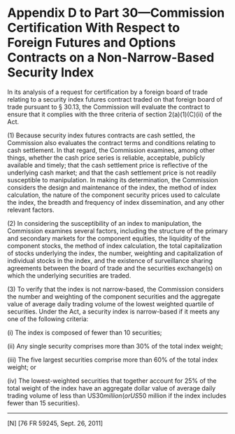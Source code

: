 # Appendix D to Part 30—Commission Certification With Respect to Foreign Futures and Options Contracts on a Non-Narrow-Based Security Index


In its analysis of a request for certification by a foreign board of trade relating to a security index futures contract traded on that foreign board of trade pursuant to § 30.13, the Commission will evaluate the contract to ensure that it complies with the three criteria of section 2(a)(1)(C)(ii) of the Act.


(1) Because security index futures contracts are cash settled, the Commission also evaluates the contract terms and conditions relating to cash settlement. In that regard, the Commission examines, among other things, whether the cash price series is reliable, acceptable, publicly available and timely; that the cash settlement price is reflective of the underlying cash market; and that the cash settlement price is not readily susceptible to manipulation. In making its determination, the Commission considers the design and maintenance of the index, the method of index calculation, the nature of the component security prices used to calculate the index, the breadth and frequency of index dissemination, and any other relevant factors.


(2) In considering the susceptibility of an index to manipulation, the Commission examines several factors, including the structure of the primary and secondary markets for the component equities, the liquidity of the component stocks, the method of index calculation, the total capitalization of stocks underlying the index, the number, weighting and capitalization of individual stocks in the index, and the existence of surveillance sharing agreements between the board of trade and the securities exchange(s) on which the underlying securities are traded.


(3) To verify that the index is not narrow-based, the Commission considers the number and weighting of the component securities and the aggregate value of average daily trading volume of the lowest weighted quartile of securities. Under the Act, a security index is narrow-based if it meets any one of the following criteria:


(i) The index is composed of fewer than 10 securities;


(ii) Any single security comprises more than 30% of the total index weight;


(iii) The five largest securities comprise more than 60% of the total index weight; or


(iv) The lowest-weighted securities that together account for 25% of the total weight of the index have an aggregate dollar value of average daily trading volume of less than US$30 million (or US$50 million if the index includes fewer than 15 securities).



---

[N] [76 FR 59245, Sept. 26, 2011]




